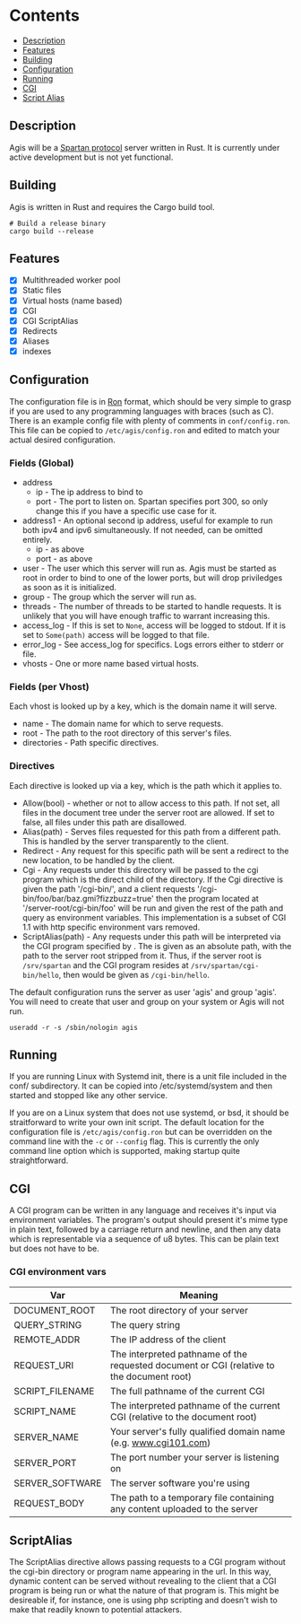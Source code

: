Contents
========
- [Description](#description)
- [Features](#features)
- [Building](#building)
- [Configuration](#configuration)
- [Running](#running)
- [CGI](#cgi)
- [Script Alias](#script-alias)

## Description
Agis will be a [Spartan protocol](https://portal.mozz.us/spartan/spartan.mozz.us/)
server written in Rust. It is currently under active development but is not yet
functional.

## Building
Agis is written in Rust and requires the Cargo build tool.
```Sh
# Build a release binary
cargo build --release
```
## Features
- [x] Multithreaded worker pool
- [x] Static files
- [x] Virtual hosts (name based)
- [x] CGI
- [x] CGI ScriptAlias
- [x] Redirects
- [x] Aliases
- [x] indexes

## Configuration
The configuration file is in [Ron](https://github.com/ron-rs/ron) format, which
should be very simple to grasp if you are used to any programming languages with
braces (such as C). There is an example config file with plenty of comments in
`conf/config.ron`. This file can be copied to `/etc/agis/config.ron` and edited
to match your actual desired configuration.

### Fields (Global)
- address
  - ip - The ip address to bind to
  - port - The port to listen on. Spartan specifies port 300, so only change this
    if you have a specific use case for it.
- address1 - An optional second ip address, useful for example to run both ipv4
  and ipv6 simultaneously. If not needed, can be omitted entirely.
  - ip - as above
  - port - as above
- user - The user which this server will run as. Agis must be started as root in
  order to bind to one of the lower ports, but will drop priviledges as soon as
  it is initialized.
- group - The group which the server will run as.
- threads - The number of threads to be started to handle requests. It is unlikely
  that you will have enough traffic to warrant increasing this.
- access_log - If this is set to `None`, access will be logged to stdout. If it
  is set to `Some(path)` access will be logged to that file.
- error_log - See access_log for specifics. Logs errors either to stderr or file.
- vhosts - One or more name based virtual hosts.

### Fields (per Vhost)
Each vhost is looked up by a key, which is the domain name it will serve.
- name - The domain name for which to serve requests.
- root - The path to the root directory of this server's files.
- directories - Path specific directives.

### Directives
Each directive is looked up via a key, which is the path which it applies to.
- Allow(bool) - whether or not to allow access to this path. If not set, all files
  in the document tree under the server root are allowed. If set to false, all
  files under this path are disallowed.
- Alias(path) - Serves files requested for this path from a different path. This is
  handled by the server transparently to the client.
- Redirect - Any request for this specific path will be sent a redirect to the
  new location, to be handled by the client.
- Cgi - Any requests under this directory will be passed to the cgi program which
  is the direct child of the directory. If the Cgi directive is given the path
  '/cgi-bin/', and a client requests '/cgi-bin/foo/bar/baz.gmi?fizzbuzz=true'
  then the program located at '/server-root/cgi-bin/foo' will be run and given
  the rest of the path and query as environment variables. This implementation
  is a subset of CGI 1.1 with http specific environment vars removed.
- ScriptAlias(path) - Any requests under this path will be interpreted via the
  CGI program specified by <path>. The <path> is given as an absolute path, with
  the path to the server root stripped from it. Thus, if the server root is
  `/srv/spartan` and the CGI program resides at `/srv/spartan/cgi-bin/hello`,
  then <path> would be given as `/cgi-bin/hello`.

The default configuration runs the server as user 'agis' and group 'agis'. You
will need to create that user and group on your system or Agis will not run.
```Sh
useradd -r -s /sbin/nologin agis
```
## Running
If you are running Linux with Systemd init, there is a unit file included in
the conf/ subdirectory. It can be copied into /etc/systemd/system and then
started and stopped like any other service.

If you are on a Linux system that does not use systemd, or bsd, it should be
straitforward to write your own init script. The default location for the
configuration file is `/etc/agis/config.ron` but can be overridden on the command
line with the `-c` or `--config` flag. This is currently the only command line
option which is supported, making startup quite straightforward.

## CGI
A CGI program can be written in any language and receives it's input via
environment variables. The program's output should present it's mime type in
plain text, followed by a carriage return and newline, and then any data which
is representable via a sequence of u8 bytes. This can be plain text but does not
have to be.
### CGI environment vars
| Var | Meaning |
| --- | --- |
| DOCUMENT_ROOT | The root directory of your server |
| QUERY_STRING | The query string |
| REMOTE_ADDR | The IP address of the client |
| REQUEST_URI | The interpreted pathname of the requested document or CGI (relative to the document root) |
| SCRIPT_FILENAME | The full pathname of the current CGI |
| SCRIPT_NAME | The interpreted pathname of the current CGI (relative to the document root) |
| SERVER_NAME | Your server's fully qualified domain name (e.g. www.cgi101.com) |
| SERVER_PORT | The port number your server is listening on |
| SERVER_SOFTWARE | The server software you're using |
| REQUEST_BODY | The path to a temporary file containing any content uploaded to the server |

## ScriptAlias
The ScriptAlias directive allows passing requests to a CGI program without the
cgi-bin directory or program name appearing in the url. In this way, dynamic
content can be served without revealing to the client that a CGI program is being
run or what the nature of that program is. This might be desireable if, for instance,
one is using php scripting and doesn't wish to make that readily known to potential
attackers.
